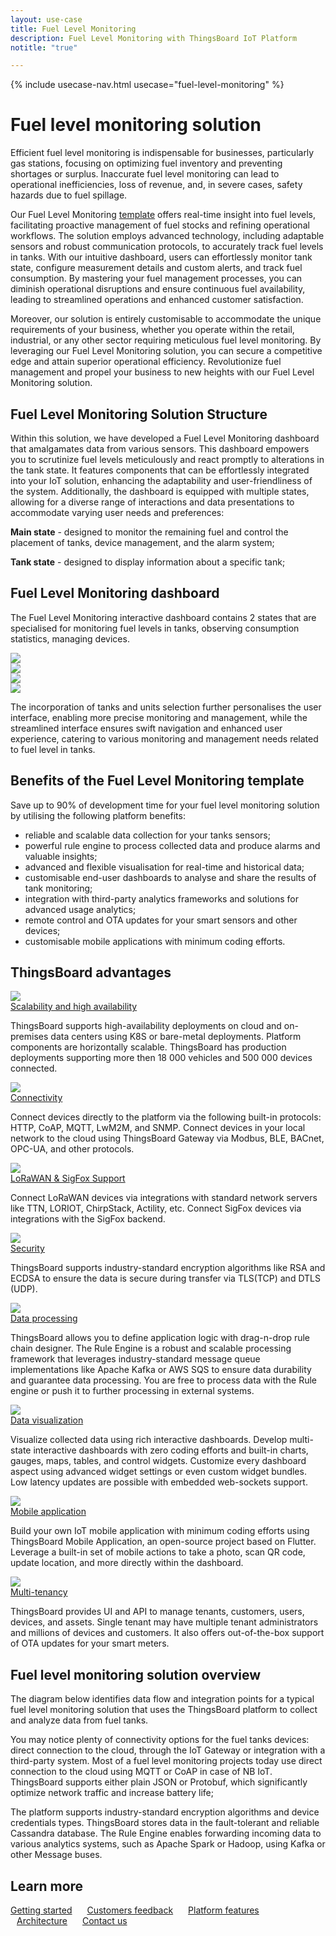```yaml
---
layout: use-case
title: Fuel Level Monitoring
description: Fuel Level Monitoring with ThingsBoard IoT Platform
notitle: "true"

---
```


{% include usecase-nav.html usecase="fuel-level-monitoring" %}

<h1 class="usecase-title">Fuel level monitoring solution</h1>

Efficient fuel level monitoring is indispensable for businesses, particularly gas stations, focusing on optimizing fuel inventory and preventing shortages or surplus. Inaccurate fuel level monitoring can lead to operational inefficiencies, loss of revenue, and, in severe cases, safety hazards due to fuel spillage.

Our Fuel Level Monitoring <a href="/docs/paas/solution-templates/fuel-level-monitoring/">template</a> offers real-time insight into fuel levels, facilitating proactive management of fuel stocks and refining operational workflows. The solution employs advanced technology, including adaptable sensors and robust communication protocols, to accurately track fuel levels in tanks. With our intuitive dashboard, users can effortlessly monitor tank state, configure measurement details and custom alerts, and track fuel consumption. By mastering your fuel management processes, you can diminish operational disruptions and ensure continuous fuel availability, leading to streamlined operations and enhanced customer satisfaction.

Moreover, our solution is entirely customisable to accommodate the unique requirements of your business, whether you operate within the retail, industrial, or any other sector requiring meticulous fuel level monitoring. By leveraging our Fuel Level Monitoring solution, you can secure a competitive edge and attain superior operational efficiency. Revolutionize fuel management and propel your business to new heights with our Fuel Level Monitoring solution.

## Fuel Level Monitoring Solution Structure

Within this solution, we have developed a Fuel Level Monitoring dashboard that amalgamates data from various sensors. 
This dashboard empowers you to scrutinize fuel levels meticulously and react promptly to alterations in the tank state. 
It features components that can be effortlessly integrated into your IoT solution, enhancing the adaptability and user-friendliness of the system. 
Additionally, the dashboard is equipped with multiple states, allowing for a diverse range of interactions and data presentations to accommodate varying user needs and preferences:

**Main state** - designed to monitor the remaining fuel and control the placement of tanks, device management, and the alarm system;

**Tank state** - designed to display information about a specific tank;

## Fuel Level Monitoring dashboard

The Fuel Level Monitoring interactive dashboard contains 2 states that are specialised for monitoring fuel levels in tanks, observing consumption statistics, managing devices.

<div class="usecase-carousel owl-carousel owl-theme">
    <div>
        <img class="item-image" src="/images/usecases/fuel-level-monitoring/fuel-monitoring-1.png" />
    </div>
    <div>
        <img class="item-image" src="/images/usecases/fuel-level-monitoring/fuel-monitoring-2.png" />
    </div>
    <div>
        <img class="item-image" src="/images/usecases/fuel-level-monitoring/fuel-monitoring-3.png" />
    </div>
    <div>
        <img class="item-image" src="/images/usecases/fuel-level-monitoring/fuel-monitoring-4.png" />
    </div>
</div>

The incorporation of tanks and units selection further personalises the user interface, enabling more precise monitoring and management, while the streamlined interface ensures swift navigation and enhanced user experience, catering to various monitoring and management needs related to fuel level in tanks.

## Benefits of the Fuel Level Monitoring template

Save up to 90% of development time for your fuel level monitoring solution by utilising the following platform benefits:
 - reliable and scalable data collection for your tanks sensors;
 - powerful rule engine to process collected data and produce alarms and valuable insights;
 - advanced and flexible visualisation for real-time and historical data;
 - customisable end-user dashboards to analyse and share the results of tank monitoring;
 - integration with third-party analytics frameworks and solutions for advanced usage analytics;
 - remote control and OTA updates for your smart sensors and other devices;
 - customisable mobile applications with minimum coding efforts.

## ThingsBoard advantages
<section class="usecase-advantages">
    <div class="usecase-background">
        <div class="bottom-features1"></div><div class="bottom-features2"></div><div class="small11"></div><div class="small12"></div>
    </div>
    <div class="cards row">
        <div class="col-lg-6">
            <div class="block">
                <img src="/images/microservices-icon.svg">
                <div>
                    <a class="title" href="/docs/reference/msa/">Scalability and high availability</a>
                    <p>ThingsBoard supports high-availability deployments on cloud and on-premises data centers using K8S or bare-metal deployments. 
                        Platform components are horizontally scalable. ThingsBoard has production deployments supporting more then 18 000 vehicles and 500 000 devices connected.</p>
                </div>
            </div>
        </div>
        <div class="col-lg-6">
            <div class="block">
                <img src="/images/telemetry-icon.svg">
                <div>
                    <a class="title" href="/docs/getting-started-guides/connectivity/">Connectivity</a>
                    <p>Connect devices directly to the platform via the following built-in protocols: HTTP, CoAP, MQTT, LwM2M, and SNMP. 
                        Connect devices in your local network to the cloud using ThingsBoard Gateway via Modbus, BLE, BACnet, OPC-UA, and other protocols.</p>
                </div>
            </div>
        </div>
        <div class="col-lg-6">
            <div class="block">
                <img src="/images/integration-icon.svg">
                <div>
                    <a class="title" href="/docs/user-guide/integrations">LoRaWAN & SigFox Support</a>
                    <p>Connect LoRaWAN devices via integrations with standard network servers like TTN, LORIOT, ChirpStack, Actility, etc. Connect SigFox devices via integrations with the SigFox backend.</p>
                </div>
            </div>
        </div>
        <div class="col-lg-6">
            <div class="block">
                <img src="/images/security-icon.svg">
                <div>
                    <a class="title" href="/docs/pe/user-guide/ssl/http-over-ssl/">Security</a>
                    <p>ThingsBoard supports industry-standard encryption algorithms like RSA and ECDSA to ensure the data is secure during transfer via TLS(TCP) and DTLS (UDP).</p>
                </div>
            </div>
        </div>
        <div class="col-lg-6">
            <div class="block">
                <img src="/images/engine-icon.svg">
                <div>
                    <a class="title" href="/docs/pe/user-guide/rule-engine-2-0/overview/">Data processing</a>
                    <p>ThingsBoard allows you to define application logic with drag-n-drop rule chain designer. The Rule Engine is a robust and scalable processing framework that leverages industry-standard message queue implementations like Apache Kafka or AWS SQS to ensure data durability and guarantee data processing. You are free to process data with the Rule engine or push it to further processing in external systems.</p>
                </div>
            </div>
        </div>
        <div class="col-lg-6">
            <div class="block">
                <img src="/images/visualization-icon.svg">
                <div>
                    <a class="title" href="/docs/user-guide/dashboards/">Data visualization</a>
                    <p>Visualize collected data using rich interactive dashboards. Develop multi-state interactive dashboards with zero coding efforts and built-in charts, gauges, maps, tables, and control widgets. Customize every dashboard aspect using advanced widget settings or even custom widget bundles. Low latency updates are possible with embedded web-sockets support.</p>
                </div>
            </div>
        </div>
        <div class="col-lg-6">
            <div class="block">
                <img src="/images/device-icon.svg">
                <div>
                    <a class="title" href="/docs/mobile">Mobile application</a>
                    <p>Build your own IoT mobile application with minimum coding efforts using ThingsBoard Mobile Application, an open-source project based on Flutter. Leverage a built-in set of mobile actions to take a photo, scan QR code, update location, and more directly within the dashboard.</p>
                </div>
            </div>
        </div>
        <div class="col-lg-6">
            <div class="block">
                <img src="/images/tenancy-icon.svg">
                <div>
                    <a class="title" href="/docs/user-guide/entities-and-relations/">Multi-tenancy</a>
                    <p>ThingsBoard provides UI and API to manage tenants, customers, users, devices, and assets. Single tenant may have multiple tenant administrators and millions of devices and customers. It also offers out-of-the-box support of OTA updates for your smart meters.</p>
                </div>
            </div>
        </div>
    </div>
</section>

## Fuel level monitoring solution overview

The diagram below identifies data flow and integration points for a typical fuel level monitoring solution that uses the ThingsBoard platform to collect and analyze data from fuel tanks.

<object width="100%" style="max-width: max-content; margin: 32px 0" data="/images/iot-use-cases/fleet-tracking.svg"></object>

You may notice plenty of connectivity options for the fuel tanks devices: direct connection to the cloud, through the IoT Gateway or integration with a third-party system.
Most of a fuel level monitoring projects today use direct connection to the cloud using MQTT or CoAP in case of NB IoT. 
ThingsBoard supports either plain JSON or Protobuf, which significantly optimize network traffic and increase battery life;

The platform supports industry-standard encryption algorithms and device credentials types. ThingsBoard stores data in the fault-tolerant and reliable Cassandra database.
The Rule Engine enables forwarding incoming data to various analytics systems, such as Apache Spark or Hadoop, using Kafka or other Message buses.


## Learn more

<a style="margin-right: 10px;" href="/docs/getting-started-guides/helloworld/" class="button">Getting started</a>
<a style="margin: 10px;" href="/industries/smart-energy/" class="button">Customers feedback</a>
<a style="margin: 10px;" href="/docs/#platform-features" class="button">Platform features</a>
<a style="margin: 10px;" href="/docs/reference/" class="button">Architecture</a>
<a style="margin: 10px;" href="/docs/contact-us/" class="button">Contact us</a>